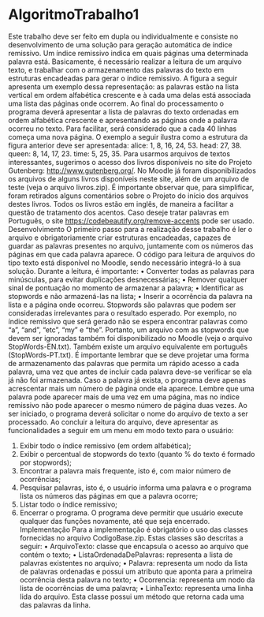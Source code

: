 # AlgoritmoTrabalho1
Este trabalho deve ser feito em dupla ou individualmente e consiste no desenvolvimento de uma solução para
geração automática de índice remissivo. Um índice remissivo indica em quais páginas uma determinada palavra está.
Basicamente, é necessário realizar a leitura de um arquivo texto, e trabalhar com o armazenamento das palavras do
texto em estruturas encadeadas para gerar o índice remissivo. A figura a seguir apresenta um exemplo dessa
representação: as palavras estão na lista vertical em ordem alfabética crescente e à cada uma delas está associada
uma lista das páginas onde ocorrem.
Ao final do processamento o programa deverá apresentar a lista de palavras do texto ordenadas em ordem alfabética
crescente e apresentando as páginas onde a palavra ocorreu no texto. Para facilitar, será considerado que a cada 40
linhas começa uma nova página. O exemplo a seguir ilustra como a estrutura da figura anterior deve ser apresentada:
alice: 1, 8, 16, 24, 53.
head: 27, 38.
queen: 8, 14, 17, 23.
time: 5, 25, 35.
Para usarmos arquivos de textos interessantes, sugerimos o acesso dos livros disponíveis no site do Projeto
Gutenberg: http://www.gutenberg.org/. No Moodle já foram disponibilizados os arquivos de alguns livros disponíveis
neste site, além de um arquivo de teste (veja o arquivo livros.zip).
É importante observar que, para simplificar, foram retirados alguns comentários sobre o Projeto do início dos arquivos
destes livros. Todos os livros estão em inglês, de maneira a facilitar a questão de tratamento dos acentos. Caso deseje
tratar palavras em Português, o site https://codebeautify.org/remove-accents pode ser usado.
Desenvolvimento
O primeiro passo para a realização desse trabalho é ler o arquivo e obrigatoriamente criar estruturas encadeadas,
capazes de guardar as palavras presentes no arquivo, juntamente com os números das páginas em que cada palavra
aparece. O código para leitura de arquivos do tipo texto está disponível no Moodle, sendo necessário integrá-lo à sua
solução.
Durante a leitura, é importante:
• Converter todas as palavras para minúsculas, para evitar duplicações desnecessárias;
• Remover qualquer sinal de pontuação no momento de armazenar a palavra;
• Identificar as stopwords e não armazená-las na lista;
• Inserir a ocorrência da palavra na lista e a página onde ocorreu.
Stopwords são palavras que podem ser consideradas irrelevantes para o resultado esperado. Por exemplo, no índice
remissivo que será gerado não se espera encontrar palavras como “a”, “and”, “etc”, “my” e “the”. Portanto, um arquivo
com as stopwords que devem ser ignoradas também foi disponibilizado no Moodle (veja o arquivo StopWords-EN.txt).
Também existe um arquivo equivalente em português (StopWords-PT.txt).
É importante lembrar que se deve projetar uma forma de armazenamento das palavras que permita um rápido acesso
a cada palavra, uma vez que antes de incluir cada palavra deve-se verificar se ela já não foi armazenada. Caso
a palavra já exista, o programa deve apenas acrescentar mais um número de página onde ela aparece.
Lembre que uma palavra pode aparecer mais de uma vez em uma página, mas no índice remissivo não pode aparecer
o mesmo número de página duas vezes.
Ao ser iniciado, o programa deverá solicitar o nome do arquivo de texto a ser processado. Ao concluir a leitura do
arquivo, deve apresentar as funcionalidades a seguir em um menu em modo texto para o usuário:
1. Exibir todo o índice remissivo (em ordem alfabética);
2. Exibir o percentual de stopwords do texto (quanto % do texto é formado por stopwords);
3. Encontrar a palavra mais frequente, isto é, com maior número de ocorrências;
4. Pesquisar palavras, isto é, o usuário informa uma palavra e o programa lista os números das páginas em
que a palavra ocorre;
5. Listar todo o índice remissivo;
6. Encerrar o programa.
O programa deve permitir que usuário execute qualquer das funções novamente, até que seja encerrado.
Implementação
Para a implementação é obrigatório o uso das classes fornecidas no arquivo CodigoBase.zip. Estas classes são
descritas a seguir:
• ArquivoTexto: classe que encapsula o acesso ao arquivo que contém o texto;
• ListaOrdenadaDePalavras: representa a lista de palavras existentes no arquivo;
• Palavra: representa um nodo da lista de palavras ordenadas e possui um atributo que aponta para a primeira
ocorrência desta palavra no texto;
• Ocorrencia: representa um nodo da lista de ocorrências de uma palavra;
• LinhaTexto: representa uma linha lida do arquivo. Esta classe possui um método que retorna cada uma das
palavras da linha.